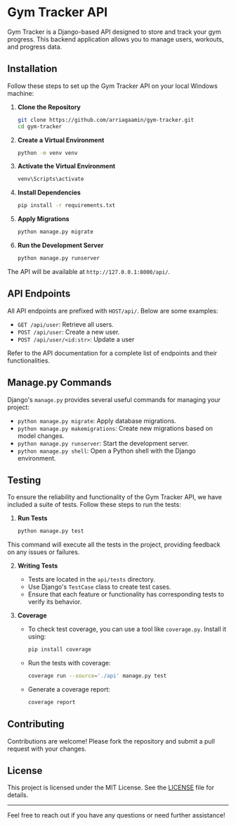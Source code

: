 # Gym Tracker API

Gym Tracker is a Django-based API designed to store and track your gym progress. 
This backend application allows you to manage users, workouts, and progress data.

## Installation

Follow these steps to set up the Gym Tracker API on your local Windows machine:

1. **Clone the Repository**

   ```bash
   git clone https://github.com/arriagaamin/gym-tracker.git
   cd gym-tracker
   ```

2. **Create a Virtual Environment**

   ```bash
   python -m venv venv
   ```

3. **Activate the Virtual Environment**

   ```bash
   venv\Scripts\activate
   ```

4. **Install Dependencies**

   ```bash
   pip install -r requirements.txt
   ```

5. **Apply Migrations**

   ```bash
   python manage.py migrate
   ```

6. **Run the Development Server**

   ```bash
   python manage.py runserver
   ```

The API will be available at `http://127.0.0.1:8000/api/`.

## API Endpoints

All API endpoints are prefixed with `HOST/api/`. Below are some examples:

- `GET /api/user`: Retrieve all users.
- `POST /api/user`: Create a new user.
- `POST /api/user/<id:str>`: Update a user

Refer to the API documentation for a complete list of endpoints and their functionalities.

## Manage.py Commands

Django's `manage.py` provides several useful commands for managing your project:

- `python manage.py migrate`: Apply database migrations.
- `python manage.py makemigrations`: Create new migrations based on model changes.
- `python manage.py runserver`: Start the development server.
- `python manage.py shell`: Open a Python shell with the Django environment.

## Testing

To ensure the reliability and functionality of the Gym Tracker API, we have included a
suite of tests. Follow these steps to run the tests:

1. **Run Tests**

   ```bash
   python manage.py test
   ```

This command will execute all the tests in the project, providing feedback on any issues or failures.

2. **Writing Tests**

   - Tests are located in the `api/tests` directory.
   - Use Django's `TestCase` class to create test cases.
   - Ensure that each feature or functionality has corresponding tests to verify its behavior.

3. **Coverage**

   - To check test coverage, you can use a tool like `coverage.py`. Install it using:

     ```bash
     pip install coverage
     ```

   - Run the tests with coverage:

     ```bash
     coverage run --source='./api' manage.py test
     ```

   - Generate a coverage report:

     ```bash
     coverage report
     ```

## Contributing

Contributions are welcome! Please fork the repository and submit a pull request with your changes.

## License

This project is licensed under the MIT License. See the [LICENSE](LICENSE) file for details.

---

Feel free to reach out if you have any questions or need further assistance!
